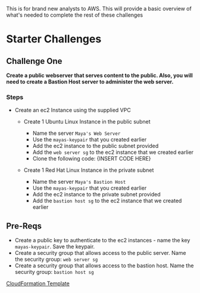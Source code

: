 This is for brand new analysts to AWS. This will provide a basic overview of what's needed to complete the rest of these challenges

# Starter Challenges
## Challenge One 
**Create a public webserver that serves content to the public. Also, you will need to create a Bastion Host server to administer the web server.**
### Steps
- Create an ec2 Instance using the supplied VPC 
    - Create 1 Ubuntu Linux Instance in the public subnet
        - Name the server `Maya's Web Server`
        - Use the `mayas-keypair` that you created earlier
        - Add the ec2 instance to the public subnet provided
        - Add the `web server sg` to the ec2 instance that we created earlier
        - Clone the following code: {INSERT CODE HERE} 

    - Create 1 Red Hat Linux Instance in the private subnet
        - Name the server `Maya's Bastion Host`
        - Use the `mayas-keypair` that you created earlier
        - Add the ec2 instance to the private subnet provided
        - Add the `bastion host sg` to the ec2 instance that we created earlier


## Pre-Reqs
- Create a public key to authenticate to the ec2 instances - name the key `mayas-keypair`. Save the keypair. 
- Create a security group that allows access to the public server. Name the security group: `web server sg`
- Create a security group that allows access to the bastion host. Name the security group: `bastion host sg`

[CloudFormation Template](https://us-east-1.console.aws.amazon.com/cloudformation/home?region=us-east-1#/stacks/create/review?templateURL=https://aws-security-labs.s3.amazonaws.com/ec2-template.yml&stackName=starter-pack-00)
